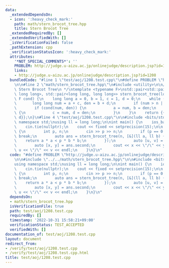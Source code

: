```yaml
---
data:
  _extendedDependsOn:
  - icon: ':heavy_check_mark:'
    path: math/stern_brocot_tree.hpp
    title: Stern Brocot Tree
  _extendedRequiredBy: []
  _extendedVerifiedWith: []
  _isVerificationFailed: false
  _pathExtension: cpp
  _verificationStatusIcon: ':heavy_check_mark:'
  attributes:
    '*NOT_SPECIAL_COMMENTS*': ''
    PROBLEM: http://judge.u-aizu.ac.jp/onlinejudge/description.jsp?id=1208
    links:
    - http://judge.u-aizu.ac.jp/onlinejudge/description.jsp?id=1208
  bundledCode: "#line 1 \"test/aoj/1208.test.cpp\"\n#define PROBLEM \"http://judge.u-aizu.ac.jp/onlinejudge/description.jsp?id=1208\"\
    \n\n#line 2 \"math/stern_brocot_tree.hpp\"\n#include <utility>\n\n/**\n * @brief\
    \ Stern Brocot Tree\n */\ntemplate <typename F>\nstd::pair<std::pair<long long,\
    \ long long>, std::pair<long long, long long>> stern_brocot_tree(long long n,\
    \ F cond) {\n    long long a = 0, b = 1, c = 1, d = 0;\n    while (true) {\n \
    \       long long num = a + c, den = b + d;\n        if (num > n || den > n) break;\n\
    \        if (cond(num, den)) {\n            a = num, b = den;\n        } else\
    \ {\n            c = num, d = den;\n        }\n    }\n    return {{a, b}, {c,\
    \ d}};\n}\n#line 4 \"test/aoj/1208.test.cpp\"\n\n#include <bits/stdc++.h>\nusing\
    \ namespace std;\nusing ll = long long;\n\nint main() {\n    ios_base::sync_with_stdio(false);\n\
    \    cin.tie(nullptr);\n    cout << fixed << setprecision(15);\n\n    while (true)\
    \ {\n        int p, n;\n        cin >> p >> n;\n        if (p == 0 && n == 0)\
    \ break;\n        auto ans = stern_brocot_tree(n, [&](ll a, ll b) {\n        \
    \    return a * a < p * b * b;\n        });\n        auto [u, v] = ans.first;\n\
    \        auto [x, y] = ans.second;\n        cout << x << \"/\" << y << \" \" <<\
    \ u << \"/\" << v << endl;\n    }\n}\n"
  code: "#define PROBLEM \"http://judge.u-aizu.ac.jp/onlinejudge/description.jsp?id=1208\"\
    \n\n#include \"../../math/stern_brocot_tree.hpp\"\n\n#include <bits/stdc++.h>\n\
    using namespace std;\nusing ll = long long;\n\nint main() {\n    ios_base::sync_with_stdio(false);\n\
    \    cin.tie(nullptr);\n    cout << fixed << setprecision(15);\n\n    while (true)\
    \ {\n        int p, n;\n        cin >> p >> n;\n        if (p == 0 && n == 0)\
    \ break;\n        auto ans = stern_brocot_tree(n, [&](ll a, ll b) {\n        \
    \    return a * a < p * b * b;\n        });\n        auto [u, v] = ans.first;\n\
    \        auto [x, y] = ans.second;\n        cout << x << \"/\" << y << \" \" <<\
    \ u << \"/\" << v << endl;\n    }\n}\n"
  dependsOn:
  - math/stern_brocot_tree.hpp
  isVerificationFile: true
  path: test/aoj/1208.test.cpp
  requiredBy: []
  timestamp: '2022-10-31 15:58:21+09:00'
  verificationStatus: TEST_ACCEPTED
  verifiedWith: []
documentation_of: test/aoj/1208.test.cpp
layout: document
redirect_from:
- /verify/test/aoj/1208.test.cpp
- /verify/test/aoj/1208.test.cpp.html
title: test/aoj/1208.test.cpp
---
```

